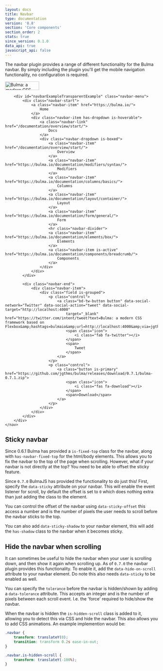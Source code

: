 ```yaml
---
layout: docs
title: Navbar
type: documentation
version: '0.8'
section: 'Core components'
section_order: 2
stats: true
since_version: 0.1.0
data_api: true
javascript_api: false
---
```


The navbar plugin provides a range of different functionality for the Bulma navbar. By simply including the plugin you'll get the mobile navigation functionality, no configuration is required.

<div class="code-example">
    <nav class="navbar is-transparent">
        <div class="navbar-brand">
            <a class="navbar-item" href="https://bulma.io">
                <img src="https://bulma.io/images/bulma-logo.png" alt="Bulma: a modern CSS framework based on Flexbox" width="112" height="28">
            </a>
            <div class="navbar-burger burger" data-target="navbarExampleTransparentExample">
                <span></span>
                <span></span>
                <span></span>
            </div>
        </div>

        <div id="navbarExampleTransparentExample" class="navbar-menu">
            <div class="navbar-start">
                <a class="navbar-item" href="https://bulma.io/">
                    Home
                </a>
                <div class="navbar-item has-dropdown is-hoverable">
                    <a class="navbar-link" href="/documentation/overview/start/">
                        Docs
                    </a>
                    <div class="navbar-dropdown is-boxed">
                        <a class="navbar-item" href="/documentation/overview/start/">
                            Overview
                        </a>
                        <a class="navbar-item" href="https://bulma.io/documentation/modifiers/syntax/">
                            Modifiers
                        </a>
                        <a class="navbar-item" href="https://bulma.io/documentation/columns/basics/">
                            Columns
                        </a>
                        <a class="navbar-item" href="https://bulma.io/documentation/layout/container/">
                            Layout
                        </a>
                        <a class="navbar-item" href="https://bulma.io/documentation/form/general/">
                            Form
                        </a>
                        <hr class="navbar-divider">
                        <a class="navbar-item" href="https://bulma.io/documentation/elements/box/">
                            Elements
                        </a>
                        <a class="navbar-item is-active" href="https://bulma.io/documentation/components/breadcrumb/">
                            Components
                        </a>
                    </div>
                </div>
            </div>

            <div class="navbar-end">
                <div class="navbar-item">
                    <div class="field is-grouped">
                        <p class="control">
                            <a class="bd-tw-button button" data-social-network="Twitter" data-social-action="tweet" data-social-target="http://localhost:4000"
                                target="_blank" href="https://twitter.com/intent/tweet?text=Bulma: a modern CSS framework based on Flexbox&amp;hashtags=bulmaio&amp;url=http://localhost:4000&amp;via=jgthms">
                                <span class="icon">
                                    <i class="fab fa-twitter"></i>
                                </span>
                                <span>
                                    Tweet
                                </span>
                            </a>
                        </p>
                        <p class="control">
                            <a class="button is-primary" href="https://github.com/jgthms/bulma/releases/download/0.7.1/bulma-0.7.1.zip">
                                <span class="icon">
                                    <i class="fas fa-download"></i>
                                </span>
                                <span>Download</span>
                            </a>
                        </p>
                    </div>
                </div>
            </div>
        </div>
    </nav>
</div>

## Sticky navbar
Since 0.6.1 Bulma has provided a `is-fixed-top` class for the navbar, along with `has-navbar-fixed-top` for the html/body elements. This allows you to fix the navbar to the top of the page when scrolling. However, what if your navbar is not directly at the top? You need to be able to offset the sticky feature.

Since `0.7.0` BulmaJS has provided the functionality to do just this! First, specify the `data-sticky` attribute on your navbar. This will enable the event listener for scroll, by default the offset is set to `0` which does nothing extra than just adding the class to the element.

You can control the offset of the navbar using `data-sticky-offset` this access a number and is the number of pixels the user needs to scroll before the navbar sticks to the top.

You can also add `data-sticky-shadow` to your navbar element, this will add the `has-shadow` class to the navbar when it becomes sticky.

## Hide the navbar when scrolling
It can sometimes be useful to hide the navbar when your user is scrolling down, and then show it again when scrolling up. As of `0.7.0` the navbar plugin provides this functionality. To enable it, add the `data-hide-on-scroll` attribute to your navbar element. Do note this also needs `data-sticky` to be enabled as well.

You can specify the `tolerance` before the navbar is hidden/shown by adding a `data-tolerance` attribute. This accepts an integer and is the number of pixels between each scroll event. I.e. the 'force' required to hide/show the navbar.

When the navbar is hidden the `is-hidden-scroll` class is added to it, allowing you to detect this via CSS and hide the navbar. This also allows you to add CSS animations. An example implemention would be:

```css
.navbar {
    transform: translateY(0);
    transition: transform 0.2s ease-in-out;
}

.navbar.is-hidden-scroll {
    transform: translateY(-100%);
}
```